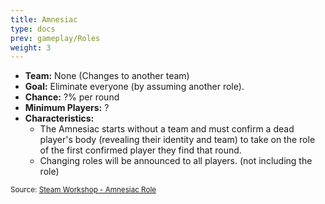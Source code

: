 ```yaml
---
title: Amnesiac
type: docs
prev: gameplay/Roles
weight: 3
---
```


- **Team:** None (Changes to another team)
- **Goal:** Eliminate everyone (by assuming another role).
- **Chance:** ?% per round
- **Minimum Players:** ?
- **Characteristics:**
  - The Amnesiac starts without a team and must confirm a dead player's body (revealing their identity and team) to take on the role of the first confirmed player they find that round.
  - Changing roles will be announced to all players. (not including the role)

<small>Source: [Steam Workshop - Amnesiac Role](https://steamcommunity.com/sharedfiles/filedetails/?id=2001213453)</small>
